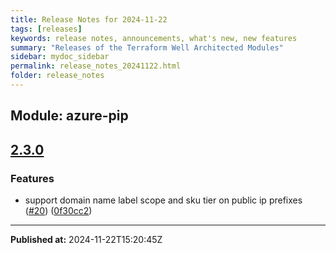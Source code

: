 ```yaml
---
title: Release Notes for 2024-11-22
tags: [releases]
keywords: release notes, announcements, what's new, new features
summary: "Releases of the Terraform Well Architected Modules"
sidebar: mydoc_sidebar
permalink: release_notes_20241122.html
folder: release_notes
---
```


## Module: azure-pip
## [2.3.0](https://github.com/CloudNationHQ/terraform-azure-pip/releases/tag/v2.3.0)


### Features

* support domain name label scope and sku tier on public ip prefixes ([#20](https://github.com/CloudNationHQ/terraform-azure-pip/issues/20)) ([0f30cc2](https://github.com/CloudNationHQ/terraform-azure-pip/commit/0f30cc2de011dff56ed2b3c0268324664ea82c86))

---

**Published at:** 2024-11-22T15:20:45Z

